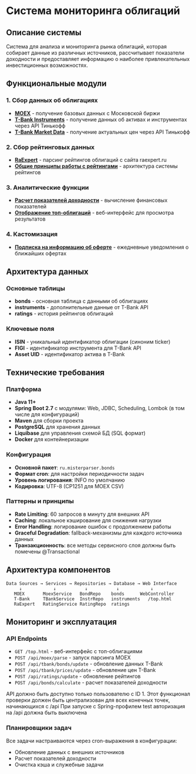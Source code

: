 # Система мониторинга облигаций

## Описание системы

Система для анализа и мониторинга рынка облигаций, которая собирает данные из различных источников, рассчитывает показатели доходности и предоставляет информацию о наиболее привлекательных инвестиционных возможностях.

## Функциональные модули

### 1. Сбор данных об облигациях
- **[MOEX](moex.md)** - получение базовых данных с Московской биржи
- **[T-Bank Instruments](tbank-instruments.md)** - получение данных об активах и инструментах через API Тинькофф
- **[T-Bank Market Data](tbank-prices.md)** - получение актуальных цен через API Тинькофф

### 2. Сбор рейтинговых данных
- **[RaExpert](raexpert.md)** - парсинг рейтингов облигаций с сайта raexpert.ru
- **[Общие принципы работы с рейтингами](ratings.md)** - архитектура системы рейтингов

### 3. Аналитические функции
- **[Расчет показателей доходности](calc.md)** - вычисление финансовых показателей
- **[Отображение топ-облигаций](top.md)** - веб-интерфейс для просмотра результатов

### 4. Кастомизация
- **[Подписка на информацию об оферте](telegram.md)** - ежедневные уведомления о ближайших офертах

## Архитектура данных

### Основные таблицы
- **bonds** - основная таблица с данными об облигациях
- **instruments** - дополнительные данные от T-Bank API
- **ratings** - история рейтингов облигаций

### Ключевые поля
- **ISIN** - уникальный идентификатор облигации (синоним ticker)
- **FIGI** - идентификатор инструмента для T-Bank API
- **Asset UID** - идентификатор актива в T-Bank

## Технические требования

### Платформа
- **Java 11+**
- **Spring Boot 2.7** с модулями: Web, JDBC, Scheduling, Lombok (в том числе для конфигураций)
- **Maven** для сборки проекта
- **PostgreSQL** для хранения данных
- **Liquibase** для управления схемой БД (SQL формат)
- **Docker** для контейнеризации

### Конфигурация
- **Основной пакет**: `ru.misterparser.bonds`
- **Формат cron**: для настройки периодичности задач
- **Уровень логирования**: INFO по умолчанию
- **Кодировка**: UTF-8 (CP1251 для MOEX CSV)

### Паттерны и принципы
- **Rate Limiting**: 60 запросов в минуту для внешних API
- **Caching**: локальное кэширование для снижения нагрузки
- **Error Handling**: логирование ошибок с продолжением работы
- **Graceful Degradation**: fallback-механизмы для каждого источника данных
- **Транзакционность**: все методы сервисного слоя должны быть помечены @Transactional

## Архитектура компонентов

```
Data Sources → Services → Repositories → Database → Web Interface
     ↓            ↓           ↓           ↓            ↓
   MOEX       MoexService   BondRepo    bonds      WebController
   T-Bank     TBankService  InstrRepo   instruments   /top.html
   RaExpert   RatingService RatingRepo  ratings
```

## Мониторинг и эксплуатация

### API Endpoints
- `GET /top.html` - веб-интерфейс с топ-облигациями
- `POST /api/moex/parse` - запуск парсинга MOEX
- `POST /api/tbank/bonds/update` - обновление данных T-Bank
- `POST /api/tbank/prices/update` - обновление цен T-Bank
- `POST /api/ratings/update` - обновление рейтингов
- `POST /api/bonds/calculate` - расчет показателей доходности

API должно быть доступно только пользователю с ID 1.
Этот функционал проверки должен быть централизован для всех конечных точек, начинающихся с /api
При запуске с Spring-профилем test авторизация на /api должна быть выключена

### Планировщики задач
Все задачи настраиваются через cron-выражения в конфигурации:
- Обновление данных с внешних источников
- Расчет показателей доходности
- Очистка кэша и служебные задачи